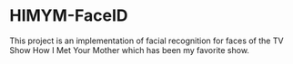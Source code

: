 # HIMYM-FaceID
This project is an implementation of facial recognition for faces of the TV Show How I Met Your Mother which has been my favorite show.
